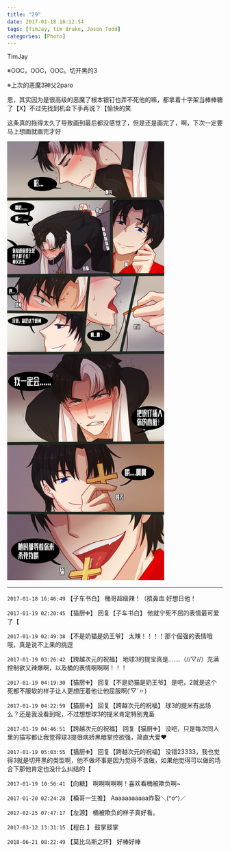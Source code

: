 ```yaml
---
title: "29"
date: 2017-01-18 16:12:54
tags: [TimJay, tim drake, Jason Todd]
categories: [Photo]
---
```


<p>TimJay</p> 
<p>※OOC，OOC，OOC。切开黑的3</p> 
<p>※上次的恶魔3神父2paro</p> 
<p>恩，其实因为是很高级的恶魔了根本银钉也弄不死他的嘛，都拿着十字架当棒棒糖了【X】不过先找到机会下手再说？【愉快的笑</p> 
<p>这条真的拖得太久了导致画到最后都没感觉了，但是还是画完了，啊，下次一定要马上想画就画完才好</p>

![](https://raw.githubusercontent.com/alicewish/meowchain247/master/img_cVZNdzJtQk9JV2RhbkFPUFYrT1FNZXhlbU41Y293VEtjUkpVUU13QkdrYTAwUDNOZmZ4UHBnPT0.jpg)

---

`2017-01-18 16:46:49` 【子车书白】 桶哥超级辣！（捂鼻血 好想日他！

`2017-01-19 02:20:45` 【猫厨✙】 回复【子车书白】 他就宁死不屈的表情最可爱了【

`2017-01-19 02:49:38` 【不是奶猫是奶王爷】 太辣！！！！那个倔强的表情哦哦，真是说不上来的挑逗

`2017-01-19 03:26:42` 【跨越次元的祝福】 地球3的提宝真是.......（//▽//）充满控制欲又辣爆啊，以及桶的表情啊啊啊！！！

`2017-01-19 04:19:30` 【猫厨✙】 回复【不是奶猫是奶王爷】 是吧，2就是这个死都不服软的样子让人更想压着他让他屈服啊(′▽`〃) 

`2017-01-19 04:22:59` 【猫厨✙】 回复【跨越次元的祝福】 球3的提米有出场么？还是我没看到呢，不过想想球3的提米肯定特别鬼畜

`2017-01-19 04:46:51` 【跨越次元的祝福】 回复【猫厨✙】 没吧，只是每次同人里的描写都让我觉得球3提很病娇黑暗掌控欲强，简直大爱♥

`2017-01-19 05:03:55` 【猫厨✙】 回复【跨越次元的祝福】 没错23333，我也觉得3就是切开黑的类型啊，他不做坏事是因为觉得不该做，如果他觉得可以做的场合下那他肯定也没什么纠结的【

`2017-01-19 10:56:41` 【向糖】 啊啊啊啊啊！喜欢看桶被欺负啊~

`2017-01-20 02:24:28` 【桶哥一生推】 Aaaaaaaaaaa炸裂＼(^o^)／

`2017-02-25 07:47:17` 【左源】 桶被欺负的样子真好看。

`2017-03-12 13:31:15` 【程白.】 鼓掌鼓掌

`2018-06-21 08:22:49` 【莫比乌斯之环】 好棒好棒
